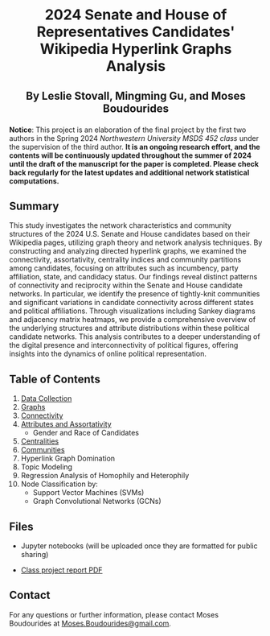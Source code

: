 # <p align="center">2024 Senate and House of Representatives Candidates' Wikipedia Hyperlink Graphs Analysis</p>

## <p align="center">By Leslie Stovall, Mingming Gu, and Moses Boudourides</p>

**Notice**: This project is an elaboration of the final project by the first two authors in the Spring 2024 *Northwestern University MSDS 452 class* under the supervision of the third author. **It is an ongoing research effort, and the contents will be continuously updated throughout the summer of 2024 until the draft of the manuscript for the paper is completed. Please check back regularly for the latest updates and additional network statistical computations.**

## Summary
This study investigates the network characteristics and community structures of the 2024 U.S. Senate and House candidates based on their Wikipedia pages, utilizing graph theory and network analysis techniques. By constructing and analyzing directed hyperlink graphs, we examined the connectivity, assortativity, centrality indices and community partitions among candidates, focusing on attributes such as incumbency, party affiliation, state, and candidacy status. Our findings reveal distinct patterns of connectivity and reciprocity within the Senate and House candidate networks. In particular, we identify the presence of tightly-knit communities and significant variations in candidate connectivity across different states and political affiliations. Through visualizations including Sankey diagrams and adjacency matrix heatmaps, we provide a comprehensive overview of the underlying structures and attribute distributions within these political candidate networks. This analysis contributes to a deeper understanding of the digital presence and interconnectivity of political figures, offering insights into the dynamics of online political representation.

## Table of Contents
1. [Data Collection](docs/1_Hyperlinks.md)
2. [Graphs](docs/2_Graphs.md)
3. [Connectivity](docs/3_Connectivity.md)
4. [Attributes and Assortativity](docs/4_Attributes_and_Assortativity.md)
   - Gender and Race of Candidates
6. [Centralities](docs/5_Centralities.md)
7. [Communities](docs/6_communities.md)
8. Hyperlink Graph Domination
10. Topic Modeling
11. Regression Analysis of Homophily and Heterophily
12. Node Classification by:
    - Support Vector Machines (SVMs)
    - Graph Convolutional Networks (GCNs)

## Files
- Jupyter notebooks (will be uploaded once they are formatted for public sharing)
<!--
- collect_candidates.ipynb contains the code for scraping and cleaning the data from Ballotpedia and Wikipedia. The 4 pickle files are the most updated results from running this code.
- Final Project Notebook.ipynb contains the code for generating the graphs and performing network analyses.
- utils/scrape_functions.py contains the functions created for collect_candidates.ipynb.
- utils/graphs_functions.py contains the functions created for Final Project Notebook.ipynb.
-->
- [Class project report PDF](https://github.com/mamaOcoder/2024candidates_project/blob/main/MSDS452_Final_Project.pdf)

<!-- 
## Interactive Visualizations
You can view our interactive visualizations here:
- [Interactive Visualizations](https://mamaocoder.github.io/2024candidates_project/)
-->

## Contact
For any questions or further information, please contact Moses Boudourides at Moses.Boudourides@gmail.com.
